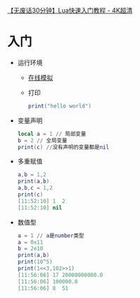 [【无废话30分钟】Lua快速入门教程 - 4K超清](https://www.bilibili.com/video/BV1vf4y1L7Rb)

# 入门

+ 运行环境

  + [在线模拟](https://wiki.luatos.com/_static/luatos-emulator/lua.html)

  + 打印

    ```lua
    print("hello world")
    ```

+ 变量声明

  ```lua
  local a = 1 // 局部变量
  b = 2 // 全局变量
  print(c) //没有声明的变量都是nil
  ```

+ 多重赋值

  ```lua
  a,b = 1,2
  print(a,b)
  a,b,c = 1,2
  print(c)
  [11:52:10] 1	2
  [11:52:10] nil
  ```

+ 数值型

  ```lua
  a = 1 // a是number类型
  a = 0x11
  b = 2e10
  print(a,b)
  print(10^5)
  print(1<<3,102>>1)
  [11:56:06] 17	20000000000.0
  [11:56:06] 100000.0
  [11:56:06] 8	51
  ```

